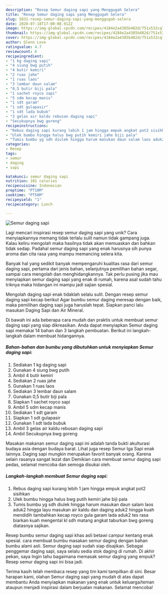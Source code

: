```yaml
---
description: "Resep Semur daging sapi yang Menggugah Selera"
title: "Resep Semur daging sapi yang Menggugah Selera"
slug: 5831-resep-semur-daging-sapi-yang-menggugah-selera
date: 2020-07-18T17:00:08.912Z
image: https://img-global.cpcdn.com/recipes/4184e2a4385b482d/751x532cq70/semur-daging-sapi-foto-resep-utama.jpg
thumbnail: https://img-global.cpcdn.com/recipes/4184e2a4385b482d/751x532cq70/semur-daging-sapi-foto-resep-utama.jpg
cover: https://img-global.cpcdn.com/recipes/4184e2a4385b482d/751x532cq70/semur-daging-sapi-foto-resep-utama.jpg
author: Glenn Love
ratingvalue: 4.7
reviewcount: 6
recipeingredient:
- "1 kg daging sapi"
- "4 siung bwg putih"
- "4 butir kemiri"
- "2 ruas jahe"
- "1 ruas laos"
- "3 lembar daun salam"
- "0,5 butir biji pala"
- "1 sachet royco sapi"
- "5 sdm kecap manis"
- "1 sdt garam"
- "1 sdt gulapasir"
- "1 sdt lada bubuk"
- "3 gelas air kaldu rebusan daging sapi"
- "Secukupnya bwg goreng"
recipeinstructions:
- "Rebus daging sapi kurang lebih 1 jam hingga empuk angkat pot2 sisihkan"
- "Ulek bumbu hingga halus bwg putih kemiri jahe biji pala"
- "Tumis bumbu yg sdh diulek hingga harum masukan daun salam laos aduk2 hingga layu masukan air kaldu dan daging aduk2 hingga kuah mendidih tambahkan kecap royco gula garam lada aduk2 tes rasa biarkan kuah mengental kl sdh matang angkat taburkan bwg goreng diatasnya sajikan."
categories:
- Resep
tags:
- semur
- daging
- sapi

katakunci: semur daging sapi 
nutrition: 101 calories
recipecuisine: Indonesian
preptime: "PT10M"
cooktime: "PT58M"
recipeyield: "1"
recipecategory: Lunch

---
```



![Semur daging sapi](https://img-global.cpcdn.com/recipes/4184e2a4385b482d/751x532cq70/semur-daging-sapi-foto-resep-utama.jpg)

Lagi mencari inspirasi resep semur daging sapi yang unik? Cara menyiapkannya memang tidak terlalu sulit namun tidak gampang juga. Kalau keliru mengolah maka hasilnya tidak akan memuaskan dan bahkan tidak sedap. Padahal semur daging sapi yang enak harusnya sih punya aroma dan cita rasa yang mampu memancing selera kita.

Banyak hal yang sedikit banyak mempengaruhi kualitas rasa dari semur daging sapi, pertama dari jenis bahan, selanjutnya pemilihan bahan segar, sampai cara mengolah dan menghidangkannya. Tak perlu pusing jika mau menyiapkan semur daging sapi yang enak di rumah, karena asal sudah tahu triknya maka hidangan ini mampu jadi sajian spesial.

Mengolah daging sapi enak tidaklah selalu sulit. Dengan resep semur daging sapi kecap berikut Agar bumbu semur daging meresap dengan baik, maka pemilihan daging sapi juga haruslah tepat. Siapkan panci lalu masukan Daging Sapi dan Air Mineral.


Di bawah ini ada beberapa cara mudah dan praktis untuk membuat semur daging sapi yang siap dikreasikan. Anda dapat menyiapkan Semur daging sapi memakai 14 bahan dan 3 langkah pembuatan. Berikut ini langkah-langkah dalam membuat hidangannya.

<!--inarticleads1-->

##### Bahan-bahan dan bumbu yang dibutuhkan untuk menyiapkan Semur daging sapi:

1. Sediakan 1 kg daging sapi
1. Gunakan 4 siung bwg putih
1. Ambil 4 butir kemiri
1. Sediakan 2 ruas jahe
1. Gunakan 1 ruas laos
1. Sediakan 3 lembar daun salam
1. Gunakan 0,5 butir biji pala
1. Siapkan 1 sachet royco sapi
1. Ambil 5 sdm kecap manis
1. Sediakan 1 sdt garam
1. Siapkan 1 sdt gulapasir
1. Gunakan 1 sdt lada bubuk
1. Ambil 3 gelas air kaldu rebusan daging sapi
1. Ambil Secukupnya bwg goreng


Masakan makanan semur daging sapi ini adalah tanda bukti akulturasi budaya asia dengan budaya barat. Lihat juga resep Semur Iga Sapi enak lainnya. Daging sapi mungkin merupakan favorit banyak orang. Karena selain rasanya sangat lezat dan Demikian cara membuat semur daging sapi pedas, selamat mencoba dan semoga disukai oleh. 

<!--inarticleads2-->

##### Langkah-langkah membuat Semur daging sapi:

1. Rebus daging sapi kurang lebih 1 jam hingga empuk angkat pot2 sisihkan
1. Ulek bumbu hingga halus bwg putih kemiri jahe biji pala
1. Tumis bumbu yg sdh diulek hingga harum masukan daun salam laos aduk2 hingga layu masukan air kaldu dan daging aduk2 hingga kuah mendidih tambahkan kecap royco gula garam lada aduk2 tes rasa biarkan kuah mengental kl sdh matang angkat taburkan bwg goreng diatasnya sajikan.


Resep bumbu semur daging sapi khas asli betawi campur kentang enak spesial. cara membuat bumbu masakan semur daging dengan bahan bumbu alami asli. Semur daging sapi sudah siap disajikan. Sebagai penggemar daging sapi, saya selalu sedia stok daging di rumah. Di akhir pekan, saya Ingin tahu bagaimana memasak semur daging yang empuk? Resep semur daging sapi ini bisa jadi. 

Terima kasih telah membaca resep yang tim kami tampilkan di sini. Besar harapan kami, olahan Semur daging sapi yang mudah di atas dapat membantu Anda menyiapkan makanan yang enak untuk keluarga/teman ataupun menjadi inspirasi dalam berjualan makanan. Selamat mencoba!
